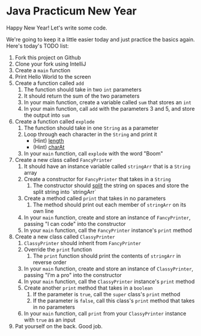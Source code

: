 # Java Practicum New Year

Happy New Year! Let's write some code.

We're going to keep it a little easier today and just practice the basics again. Here's today's TODO list:

1. Fork this project on Github
2. Clone your fork using IntelliJ
3. Create a `main` function
4. Print Hello World to the screen
5. Create a function called `add`
    1. The function should take in two `int` parameters
    2. It should return the sum of the two parameters
    3. In your main function, create a variable called `sum` that stores an `int`
    4. In your main function, call `add` with the parameters 3 and 5, and store the output into `sum`
6. Create a function called `explode`
    1. The function should take in one `String` as a parameter
    2. Loop through each character in the `String` and print it
        * (Hint) [length](https://docs.oracle.com/javase/7/docs/api/java/lang/String.html#length())
        * (Hint) [charAt](https://docs.oracle.com/javase/7/docs/api/java/lang/String.html#charAt(int))
    3. In your `main` function, call `explode` with the word "Boom"
7. Create a new class called `FancyPrinter`
    1. It should have an instance variable called `stringArr` that is a `String` array
    2. Create a constructor for `FancyPrinter` that takes in a `String`
        1. The constructor should [split](https://docs.oracle.com/javase/7/docs/api/java/lang/String.html#split(java.lang.String)) the string on spaces and store the split string into `stringArr`
    3. Create a method called `print` that takes in no parameters
        1. The method should print out each member of `stringArr` on its own line
    4. In your `main` function, create and store an instance of `FancyPrinter`, passing "I can code" into the constructor
    5. In your `main` function, call the `FancyPrinter` instance's `print` method
8. Create a new class called `ClassyPrinter`
    1. `ClassyPrinter` should inherit from `FancyPrinter`
    2. Override the `print` function
        1. The `print` function should print the contents of `stringArr` in reverse order
    3. In your `main` function, create and store an instance of `ClassyPrinter`, passing "I'm a pro" into the constructor
    4. In your `main` function, call the `ClassyPrinter` instance's `print` method
    5. Create another `print` method that takes in a `boolean`
        1. If the parameter is `true`, call the `super` class's `print` method
        2. If the parameter is `false`, call this class's `print` method that takes in no parameters
    7. In your `main` function, call `print` from your `ClassyPrinter` instance with `true` as an input
9. Pat yourself on the back. Good job.